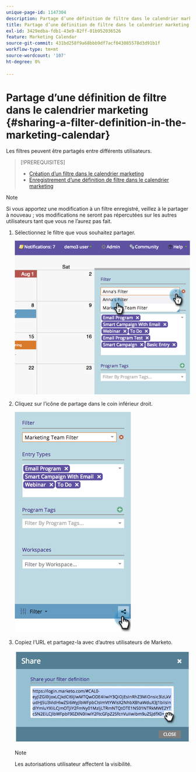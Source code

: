 ```yaml
---
unique-page-id: 1147304
description: Partage d’une définition de filtre dans le calendrier marketing - Documents Marketo - Documentation du produit
title: Partage d’une définition de filtre dans le calendrier marketing
exl-id: 3429edba-fdb1-43e9-82ff-01b952036526
feature: Marketing Calendar
source-git-commit: 431bd258f9a68bbb9df7acf043085578d3d91b1f
workflow-type: tm+mt
source-wordcount: '107'
ht-degree: 0%

---
```


# Partage d’une définition de filtre dans le calendrier marketing {#sharing-a-filter-definition-in-the-marketing-calendar}

Les filtres peuvent être partagés entre différents utilisateurs.

>[!PREREQUISITES]
>
>* [Création d’un filtre dans le calendrier marketing](/help/marketo/product-docs/core-marketo-concepts/marketing-calendar/working-with-the-calendar/filtering-the-marketing-calendar.md)
>* [Enregistrement d’une définition de filtre dans le calendrier marketing](/help/marketo/product-docs/core-marketo-concepts/marketing-calendar/working-with-the-calendar/saving-a-filter-definition-in-the-marketing-calendar.md)

>[!NOTE]
>
> Si vous apportez une modification à un filtre enregistré, veillez à le partager à nouveau ; vos modifications ne seront pas répercutées sur les autres utilisateurs tant que vous ne l’aurez pas fait.

1. Sélectionnez le filtre que vous souhaitez partager.

   ![](assets/image2014-9-24-11-3a31-3a19.png)

1. Cliquez sur l’icône de partage dans le coin inférieur droit.

   ![](assets/image2014-9-24-11-3a31-3a24.png)

1. Copiez l’URL et partagez-la avec d’autres utilisateurs de Marketo.

   ![](assets/image2014-9-24-11-3a31-3a29.png)

   >[!NOTE]
   >
   >Les autorisations utilisateur affectent la visibilité.
